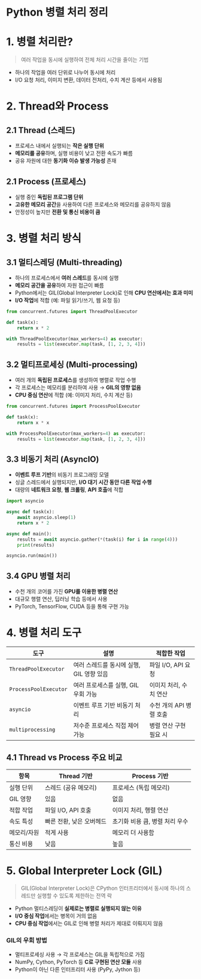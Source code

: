 # Python 병렬 처리 정리

# 1. 병렬 처리란?

> 여러 작업을 동시에 실행하여 전체 처리 시간을 줄이는 기법
> 
- 하나의 작업을 여러 단위로 나누어 동시에 처리
- I/O 요청 처리, 이미지 변환, 데이터 전처리, 수치 계산 등에서 사용됨

# 2. Thread와 Process

## 2.1 Thread (스레드)

- 프로세스 내에서 실행되는 **작은 실행 단위**
- **메모리를 공유**하며, 실행 비용이 낮고 전환 속도가 빠름
- 공유 자원에 대한 **동기화 이슈 발생 가능성** 존재

## 2.1 Process (프로세스)

- 실행 중인 **독립된 프로그램 단위**
- **고유한 메모리 공간**을 사용하여 다른 프로세스와 메모리를 공유하지 않음
- 안정성이 높지만 **전환 및 통신 비용이 큼**

# 3. 병렬 처리 방식

## 3.1 멀티스레딩 (Multi-threading)

- 하나의 프로세스에서 **여러 스레드**를 동시에 실행
- **메모리 공간을 공유**하여 자원 접근이 빠름
- Python에서는 GIL(Global Interpreter Lock)로 인해 **CPU 연산에서는 효과 미미**
- **I/O 작업**에 적합 (예: 파일 읽기/쓰기, 웹 요청 등)

```python
from concurrent.futures import ThreadPoolExecutor

def task(x):
    return x * 2

with ThreadPoolExecutor(max_workers=4) as executor:
    results = list(executor.map(task, [1, 2, 3, 4]))
```

## 3.2 멀티프로세싱 (Multi-processing)

- 여러 개의 **독립된 프로세스**를 생성하여 병렬로 작업 수행
- 각 프로세스는 메모리를 분리하여 사용 → **GIL의 영향 없음**
- **CPU 중심 연산**에 적합 (예: 이미지 처리, 수치 계산 등)

```python
from concurrent.futures import ProcessPoolExecutor

def task(x):
    return x * x

with ProcessPoolExecutor(max_workers=4) as executor:
    results = list(executor.map(task, [1, 2, 3, 4]))
```

## 3.3 비동기 처리 (AsyncIO)

- **이벤트 루프 기반**의 비동기 프로그래밍 모델
- 싱글 스레드에서 실행되지만, **I/O 대기 시간 동안 다른 작업 수행**
- 대량의 **네트워크 요청**, **웹 크롤링**, **API 호출**에 적합

```python
import asyncio

async def task(x):
    await asyncio.sleep(1)
    return x * 2

async def main():
    results = await asyncio.gather(*(task(i) for i in range(4)))
    print(results)

asyncio.run(main())
```

## 3.4 GPU 병렬 처리

- 수천 개의 코어를 가진 **GPU를 이용한 병렬 연산**
- 대규모 행렬 연산, 딥러닝 학습 등에서 사용
- PyTorch, TensorFlow, CUDA 등을 통해 구현 가능

# 4. 병렬 처리 도구

| 도구 | 설명 | 적합한 작업 |
| --- | --- | --- |
| `ThreadPoolExecutor` | 여러 스레드를 동시에 실행, GIL 영향 있음 | 파일 I/O, API 요청 |
| `ProcessPoolExecutor` | 여러 프로세스를 실행, GIL 우회 가능 | 이미지 처리, 수치 연산 |
| `asyncio` | 이벤트 루프 기반 비동기 처리 | 수천 개의 API 병렬 호출 |
| `multiprocessing` | 저수준 프로세스 직접 제어 가능 | 병렬 연산 구현 필요 시 |

## 4.1 Thread vs Process 주요 비교

| 항목 | Thread 기반 | Process 기반 |
| --- | --- | --- |
| 실행 단위 | 스레드 (공유 메모리) | 프로세스 (독립 메모리) |
| GIL 영향 | 있음 | 없음 |
| 적합 작업 | 파일 I/O, API 호출 | 이미지 처리, 행렬 연산 |
| 속도 특성 | 빠른 전환, 낮은 오버헤드 | 초기화 비용 큼, 병렬 처리 우수 |
| 메모리/자원 | 적게 사용 | 메모리 더 사용함 |
| 통신 비용 | 낮음 | 높음 |

# 5. Global Interpreter Lock (GIL)

> GIL(Global Interpreter Lock)은 CPython 인터프리터에서 동시에 하나의 스레드만 실행할 수 있도록 제한하는 전역 락
> 
- Python 멀티스레딩이 **실제로는 병렬로 실행되지 않는 이유**
- **I/O 중심 작업**에서는 병목이 거의 없음
- **CPU 중심 작업**에서는 GIL로 인해 병렬 처리가 제대로 이뤄지지 않음

### GIL의 우회 방법

- 멀티프로세싱 사용 → 각 프로세스는 GIL을 독립적으로 가짐
- NumPy, Cython, PyTorch 등 **C로 구현된 연산 모듈** 사용
- Python이 아닌 다른 인터프리터 사용 (PyPy, Jython 등)